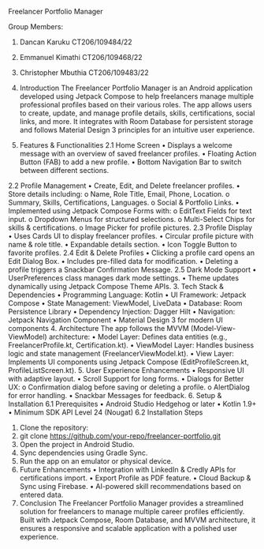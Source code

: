 
Freelancer Portfolio Manager

Group Members:

1.	Dancan Karuku		CT206/109484/22
2.	Emmanuel Kimathi	CT206/109468/22
3.	Christopher Mbuthia	CT206/109483/22

1. Introduction
The Freelancer Portfolio Manager is an Android application developed using Jetpack Compose to help freelancers manage multiple professional profiles based on their various roles. The app allows users to create, update, and manage profile details, skills, certifications, social links, and more. It integrates with Room Database for persistent storage and follows Material Design 3 principles for an intuitive user experience.
2. Features & Functionalities
2.1 Home Screen
•	Displays a welcome message with an overview of saved freelancer profiles.
•	Floating Action Button (FAB) to add a new profile.
•	Bottom Navigation Bar to switch between different sections.

2.2 Profile Management
•	Create, Edit, and Delete freelancer profiles.
•	Store details including: 
o	Name, Role Title, Email, Phone, Location.
o	Summary, Skills, Certifications, Languages.
o	Social & Portfolio Links.
•	Implemented using Jetpack Compose Forms with: 
o	EditText Fields for text input.
o	Dropdown Menus for structured selections.
o	Multi-Select Chips for skills & certifications.
o	Image Picker for profile pictures.
2.3 Profile Display
•	Uses Cards UI to display freelancer profiles.
•	Circular profile picture with name & role title.
•	Expandable details section.
•	Icon Toggle Button to favorite profiles.
2.4 Edit & Delete Profiles
•	Clicking a profile card opens an Edit Dialog Box.
•	Includes pre-filled data for modification.
•	Deleting a profile triggers a Snackbar Confirmation Message.
2.5 Dark Mode Support
•	UserPreferences class manages dark mode settings.
•	Theme updates dynamically using Jetpack Compose Theme APIs.
3. Tech Stack & Dependencies
•	Programming Language: Kotlin
•	UI Framework: Jetpack Compose
•	State Management: ViewModel, LiveData
•	Database: Room Persistence Library
•	Dependency Injection: Dagger Hilt
•	Navigation: Jetpack Navigation Component
•	Material Design 3 for modern UI components
4. Architecture
The app follows the MVVM (Model-View-ViewModel) architecture:
•	Model Layer: Defines data entities (e.g., FreelancerProfile.kt, Certification.kt).
•	ViewModel Layer: Handles business logic and state management (FreelancerViewModel.kt).
•	View Layer: Implements UI components using Jetpack Compose (EditProfileScreen.kt, ProfileListScreen.kt).
5. User Experience Enhancements
•	Responsive UI with adaptive layout.
•	Scroll Support for long forms.
•	Dialogs for Better UX: 
o	Confirmation dialog before saving or deleting a profile.
o	AlertDialog for error handling.
•	Snackbar Messages for feedback.
6. Setup & Installation
6.1 Prerequisites
•	Android Studio Hedgehog or later
•	Kotlin 1.9+
•	Minimum SDK API Level 24 (Nougat)
6.2 Installation Steps
1.	Clone the repository: 
2.	git clone https://github.com/your-repo/freelancer-portfolio.git
3.	Open the project in Android Studio.
4.	Sync dependencies using Gradle Sync.
5.	Run the app on an emulator or physical device.
7. Future Enhancements
•	Integration with LinkedIn & Credly APIs for certifications import.
•	Export Profile as PDF feature.
•	Cloud Backup & Sync using Firebase.
•	AI-powered skill recommendations based on entered data.
8. Conclusion
The Freelancer Portfolio Manager provides a streamlined solution for freelancers to manage multiple career profiles efficiently. Built with Jetpack Compose, Room Database, and MVVM architecture, it ensures a responsive and scalable application with a polished user experience.
